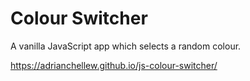 # Colour Switcher

A vanilla JavaScript app which selects a random colour.

https://adrianchellew.github.io/js-colour-switcher/
